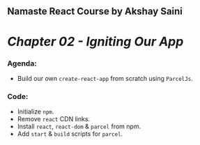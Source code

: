 ## Namaste React Course by Akshay Saini

# _Chapter 02 - Igniting Our App_

### Agenda:

- Build our own `create-react-app` from scratch using `ParcelJs`.

### Code:

- Initialize `npm`.
- Remove `react` CDN links.
- Install `react`, `react-dom` & `parcel` from npm.
- Add `start` & `build` scripts for `parcel`.
